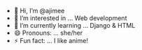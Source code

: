 - 👋 Hi, I’m @ajimee
- 👀 I’m interested in ... Web development
- 🌱 I’m currently learning ... Django & HTML
- 😄 Pronouns: ... she/her
- ⚡ Fun fact: ... I like anime!

<!---
ajimee/ajimee is a ✨ special ✨ repository because its `README.md` (this file) appears on your GitHub profile.
You can click the Preview link to take a look at your changes.
--->
